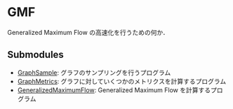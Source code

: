 # GMF

Generalized Maximum Flow の高速化を行うための何か．


## Submodules

* [GraphSample](https://github.com/nojima/GMF/blob/master/Program/GraphSample):
  グラフのサンプリングを行うプログラム
* [GraphMetrics](https://github.com/nojima/GMF/tree/master/Program/GraphMetrics):
  グラフに対していくつかのメトリクスを計算するプログラム
* [GeneralizedMaximumFlow](https://github.com/nojima/GMF/tree/master/Program/GeneralizedMaximumFlow):
  Generalized Maximum Flow を計算するプログラム
